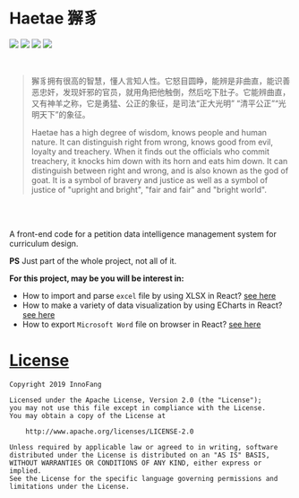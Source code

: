 # Haetae 獬豸

![](https://img.shields.io/badge/React-16.7.0-blue.svg) ![](https://img.shields.io/badge/React%20Router-4.3.1-red.svg) ![](https://img.shields.io/badge/Ant%20Design-3.11.6-blue.svg) ![](https://img.shields.io/badge/ECharts-4.2.0--rc.2-pink.svg)

<br />

> 獬豸拥有很高的智慧，懂人言知人性。它怒目圆睁，能辨是非曲直，能识善恶忠奸，发现奸邪的官员，就用角把他触倒，然后吃下肚子。它能辨曲直，又有神羊之称，它是勇猛、公正的象征，是司法“正大光明” “清平公正”“光明天下”的象征。
>
> Haetae has a high degree of wisdom, knows people and human nature. It can distinguish right from wrong, knows good from evil, loyalty and treachery. When it finds out the officials who commit treachery, it knocks him down with its horn and eats him down. It can distinguish between right and wrong, and is also known as the god of goat. It is a symbol of bravery and justice as well as a symbol of justice of "upright and bright", "fair and fair" and "bright world".

<br />
<br />

A front-end code for a petition data intelligence management system for curriculum design.

**PS** Just part of the whole project, not all of it.

**For this project, may be you will be interest in:**

+ How to import and parse `excel` file by using XLSX in React? [see here](https://github.com/InnoFang/haetae/blob/dev/src/main/dataImportation/dataImportation.js)
+ How to make a variety of data visualization by using ECharts in React? [see here](https://github.com/InnoFang/haetae/tree/dev/src/main/data_analysis)
+ How to export `Microsoft Word` file on browser in React? [see here](https://github.com/InnoFang/haetae/blob/dev/src/main/reportGeneration/reportGeneration.js)


# [License](./LICENSE)

    Copyright 2019 InnoFang

    Licensed under the Apache License, Version 2.0 (the "License");
    you may not use this file except in compliance with the License.
    You may obtain a copy of the License at

        http://www.apache.org/licenses/LICENSE-2.0

    Unless required by applicable law or agreed to in writing, software
    distributed under the License is distributed on an "AS IS" BASIS,
    WITHOUT WARRANTIES OR CONDITIONS OF ANY KIND, either express or implied.
    See the License for the specific language governing permissions and
    limitations under the License.
